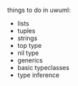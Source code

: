 things to do in uwuml:
 - lists
 - tuples
 - strings
 - top type
 - nil type
 - generics
 - basic typeclasses
 - type inference

